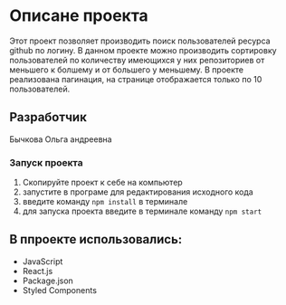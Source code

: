 # Описане проекта

Этот проект позволяет производить поиск пользователей ресурса github по логину. 
В данном проекте можно производить сортировку пользователей по количеству имеющихся у них репозиториев от меньшего к болшему и от большего у меньшему. В проекте реализована пагинация, на странице отображается только по 10 пользователей.

## Разработчик

Бычкова Ольга андреевна

### Запуск проекта

1. Скопируйте проект к себе на компьютер
2. запустите в програме для редактирования исходного кода
3. введите команду `npm install` в терминале
4. для запуска проекта введите в терминале команду `npm start` 

## В ппроекте использовались:

- JavaScript
- React.js
- Package.json
- Styled Components

